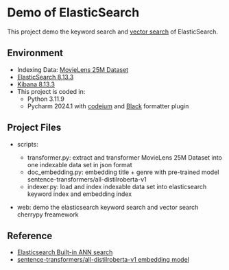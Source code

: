 # Demo of ElasticSearch

This project demo the keyword search and [vector search](https://www.elastic.co/what-is/vector-search) of ElasticSearch.

## Environment

- Indexing Data: [MovieLens 25M Dataset](https://grouplens.org/datasets/movielens/25m/)
- [ElasticSearch 8.13.3](https://www.elastic.co/guide/en/elasticsearch/reference/8.13/release-notes-8.13.3.html)
- [Kibana 8.13.3](https://www.elastic.co/downloads/past-releases/kibana-8-13-3)
- This project is coded in:
    - Python 3.11.9
    - Pycharm 2024.1 with [codeium](https://codeium.com) and [Black](https://github.com/psf/black) formatter plugin

## Project Files

- scripts:
    - transformer.py: extract and transformer MovieLens 25M Dataset into one indexable data set in json format
    - doc_embedding.py: embedding title + genre with pre-trained model sentence-transformers/all-distilroberta-v1
    - indexer.py: load and index indexable data set into elasticsearch keyword index and embedding index

- web: demo the elasticsearch keyword search and vector search cherrypy freamework

## Reference

- [Elasticsearch Built-in ANN search](https://www.elastic.co/blog/introducing-approximate-nearest-neighbor-search-in-elasticsearch-8-0)
- [sentence-transformers/all-distilroberta-v1 embedding model](https://huggingface.co/sentence-transformers/all-distilroberta-v1)

